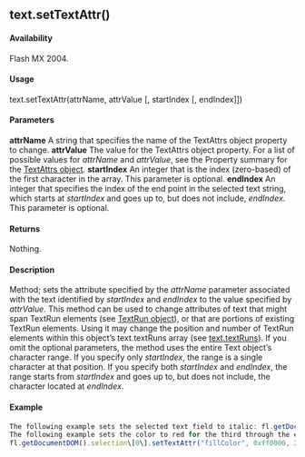## text.setTextAttr()

#### Availability

Flash MX 2004.

#### Usage

text.setTextAttr(attrName, attrValue \[, startIndex \[, endIndex\]\])

#### Parameters

**attrName** A string that specifies the name of the TextAttrs object property to change.
**attrValue** The value for the TextAttrs object property.
For a list of possible values for *attrName* and *attrValue*, see the Property summary for the [TextAttrs object](#!AdobeDocs/developers-animatesdk-docs/test/TextAttrs_object/textAttrs_summary.md).
**startIndex** An integer that is the index (zero-based) of the first character in the array. This parameter is optional.
**endIndex** An integer that specifies the index of the end point in the selected text string, which starts at *startIndex* and goes up to, but does not include, *endIndex*. This parameter is optional.

#### Returns

Nothing.

#### Description

Method; sets the attribute specified by the *attrName* parameter associated with the text identified by *startIndex* and *endIndex* to the value specified by *attrValue*. This method can be used to change attributes of text that might span TextRun elements (see [TextRun object](#!AdobeDocs/developers-animatesdk-docs/test/TextRun_object/textRun_summary.md)), or that are portions of existing TextRun elements. Using it may change the position and number of TextRun elements within this object’s text.textRuns array (see [text.textRuns](#!AdobeDocs/developers-animatesdk-docs/test/Text_object/text27.md)).
If you omit the optional parameters, the method uses the entire Text object’s character range. If you specify only *startIndex*, the range is a single character at that position. If you specify both *startIndex* and *endIndex*, the range starts from *startIndex* and goes up to, but does not include, the character located at *endIndex*.

#### Example

```javascript
The following example sets the selected text field to italic: fl.getDocumentDOM().selection\[0\].setTextAttr("italic", true); The following example sets the size of the third character to 10: fl.getDocumentDOM().selection\[0\].setTextAttr("size", 10, 2);
The following example sets the color to red for the third through the eighth character of the selected text:
fl.getDocumentDOM().selection\[0\].setTextAttr("fillColor", 0xff0000, 2, 8);

```